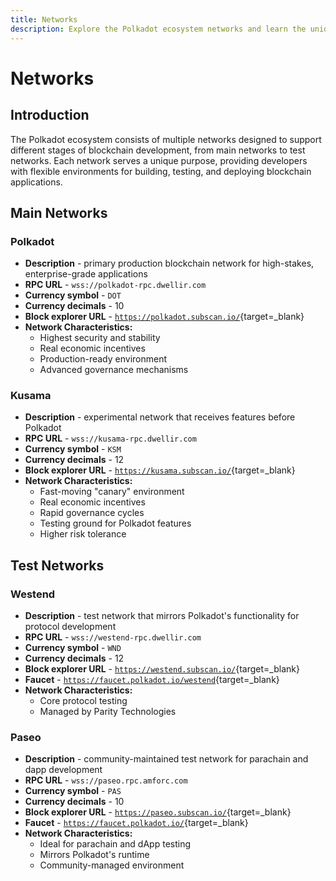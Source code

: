 ```yaml
---
title: Networks
description: Explore the Polkadot ecosystem networks and learn the unique purposes of each, tailored for blockchain innovation, testing, and enterprise-grade solutions.
---
```


# Networks

## Introduction

The Polkadot ecosystem consists of multiple networks designed to support different stages of blockchain development, from main networks to test networks. Each network serves a unique purpose, providing developers with flexible environments for building, testing, and deploying blockchain applications.

## Main Networks

### Polkadot

- **Description** - primary production blockchain network for high-stakes, enterprise-grade applications
- **RPC URL** - `wss://polkadot-rpc.dwellir.com`
- **Currency symbol** - `DOT`
- **Currency decimals** - 10
- **Block explorer URL** - [`https://polkadot.subscan.io/`](https://polkadot.subscan.io/){target=\_blank}
- **Network Characteristics:**
    - Highest security and stability
    - Real economic incentives
    - Production-ready environment
    - Advanced governance mechanisms

### Kusama

- **Description** - experimental network that receives features before Polkadot
- **RPC URL** - `wss://kusama-rpc.dwellir.com`
- **Currency symbol** - `KSM`
- **Currency decimals** - 12
- **Block explorer URL** - [`https://kusama.subscan.io/`](`https://kusama.subscan.io/){target=\_blank}
- **Network Characteristics:**
    - Fast-moving "canary" environment
    - Real economic incentives
    - Rapid governance cycles
    - Testing ground for Polkadot features
    - Higher risk tolerance

## Test Networks

### Westend

- **Description** - test network that mirrors Polkadot's functionality for protocol development
- **RPC URL** - `wss://westend-rpc.dwellir.com`
- **Currency symbol** - `WND`
- **Currency decimals** - 12
- **Block explorer URL** - [`https://westend.subscan.io/`](https://westend.subscan.io/){target=\_blank}
- **Faucet** - [`https://faucet.polkadot.io/westend`](https://faucet.polkadot.io/westend){target=\_blank}
- **Network Characteristics:**
    - Core protocol testing
    - Managed by Parity Technologies

### Paseo

- **Description** - community-maintained test network for parachain and dapp development
- **RPC URL** - `wss://paseo.rpc.amforc.com`
- **Currency symbol** - `PAS`
- **Currency decimals** - 10
- **Block explorer URL** - [`https://paseo.subscan.io/`](https://paseo.subscan.io/){target=\_blank}
- **Faucet** - [`https://faucet.polkadot.io/`](https://faucet.polkadot.io/){target=\_blank}
- **Network Characteristics:**
    - Ideal for parachain and dApp testing
    - Mirrors Polkadot's runtime
    - Community-managed environment